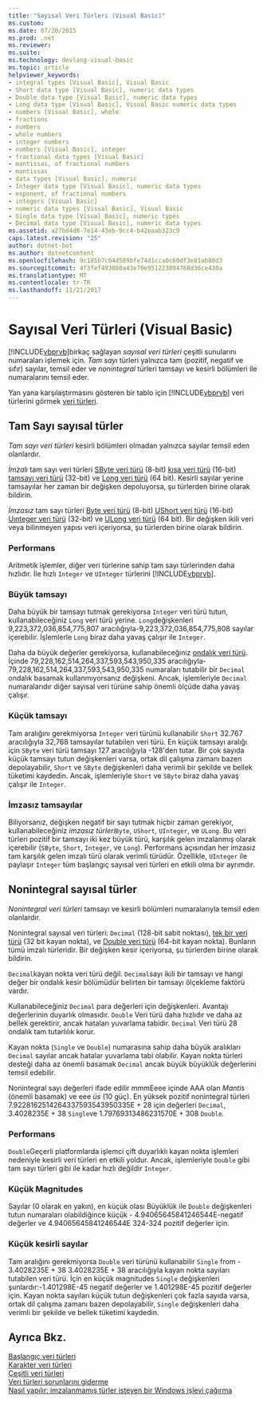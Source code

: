 ```yaml
---
title: "Sayısal Veri Türleri (Visual Basic)"
ms.custom: 
ms.date: 07/20/2015
ms.prod: .net
ms.reviewer: 
ms.suite: 
ms.technology: devlang-visual-basic
ms.topic: article
helpviewer_keywords:
- integral types [Visual Basic], Visual Basic
- Short data type [Visual Basic], numeric data types
- Double data type [Visual Basic], numeric data types
- Long data type [Visual Basic], Visual Basic numeric data types
- numbers [Visual Basic], whole
- fractions
- numbers
- whole numbers
- integer numbers
- numbers [Visual Basic], integer
- fractional data types [Visual Basic]
- mantissas, of fractional numbers
- mantissas
- data types [Visual Basic], numeric
- Integer data type [Visual Basic], numeric data types
- exponent, of fractional numbers
- integers [Visual Basic]
- numeric data types [Visual Basic], Visual Basic
- Single data type [Visual Basic], numeric types
- Decimal data type [Visual Basic], numeric data types
ms.assetid: a27bd4d0-7e14-43eb-9cc4-b42eaab323c9
caps.latest.revision: "25"
author: dotnet-bot
ms.author: dotnetcontent
ms.openlocfilehash: 9c185b7c04d589bfe74d1cca0c60df3e81ab80d3
ms.sourcegitcommit: 4f3fef493080a43e70e951223894768d36ce430a
ms.translationtype: MT
ms.contentlocale: tr-TR
ms.lasthandoff: 11/21/2017
---
```

# <a name="numeric-data-types-visual-basic"></a>Sayısal Veri Türleri (Visual Basic)
[!INCLUDE[vbprvb](~/includes/vbprvb-md.md)]birkaç sağlayan *sayısal veri türleri* çeşitli sunularını numaraları işlemek için. *Tam sayı* türleri yalnızca tam (pozitif, negatif ve sıfır) sayılar, temsil eder ve *nonintegral* türleri tamsayı ve kesirli bölümleri ile numaralarını temsil eder.  
  
 Yan yana karşılaştırmasını gösteren bir tablo için [!INCLUDE[vbprvb](~/includes/vbprvb-md.md)] veri türlerini görmek [veri türleri](../../../../visual-basic/language-reference/data-types/data-type-summary.md).  
  
## <a name="integral-numeric-types"></a>Tam Sayı sayısal türler  
 *Tam sayı veri türleri* kesirli bölümleri olmadan yalnızca sayılar temsil eden olanlardır.  
  
 *İmzalı* tam sayı veri türleri [SByte veri türü](../../../../visual-basic/language-reference/data-types/sbyte-data-type.md) (8-bit) [kısa veri türü](../../../../visual-basic/language-reference/data-types/short-data-type.md) (16-bit) [tamsayı veri türü](../../../../visual-basic/language-reference/data-types/integer-data-type.md) (32-bit) ve [ Long veri türü](../../../../visual-basic/language-reference/data-types/long-data-type.md) (64 bit). Kesirli sayılar yerine tamsayılar her zaman bir değişken depoluyorsa, şu türlerden birine olarak bildirin.  
  
 *İmzasız* tam sayı türleri [Byte veri türü](../../../../visual-basic/language-reference/data-types/byte-data-type.md) (8-bit) [UShort veri türü](../../../../visual-basic/language-reference/data-types/ushort-data-type.md) (16-bit) [Uınteger veri türü](../../../../visual-basic/language-reference/data-types/uinteger-data-type.md) (32-bit) ve [ ULong veri türü](../../../../visual-basic/language-reference/data-types/ulong-data-type.md) (64 bit). Bir değişken ikili veri veya bilinmeyen yapısı veri içeriyorsa, şu türlerden birine olarak bildirin.  
  
### <a name="performance"></a>Performans  
 Aritmetik işlemler, diğer veri türlerine sahip tam sayı türlerinden daha hızlıdır. İle hızlı `Integer` ve `UInteger` türlerini [!INCLUDE[vbprvb](~/includes/vbprvb-md.md)].  
  
### <a name="large-integers"></a>Büyük tamsayı  
 Daha büyük bir tamsayı tutmak gerekiyorsa `Integer` veri türü tutun, kullanabileceğiniz `Long` veri türü yerine. `Long`değişkenleri 9,223,372,036,854,775,807 aracılığıyla-9,223,372,036,854,775,808 sayılar içerebilir. İşlemlerle `Long` biraz daha yavaş çalışır ile `Integer`.  
  
 Daha da büyük değerler gerekiyorsa, kullanabileceğiniz [ondalık veri türü](../../../../visual-basic/language-reference/data-types/decimal-data-type.md). İçinde 79,228,162,514,264,337,593,543,950,335 aracılığıyla-79,228,162,514,264,337,593,543,950,335 numaraları tutabilir bir `Decimal` ondalık basamak kullanmıyorsanız değişkeni. Ancak, işlemleriyle `Decimal` numaralarıdır diğer sayısal veri türüne sahip önemli ölçüde daha yavaş çalışır.  
  
### <a name="small-integers"></a>Küçük tamsayı  
 Tam aralığını gerekmiyorsa `Integer` veri türünü kullanabilir `Short` 32.767 aracılığıyla 32,768 tamsayılar tutabilen veri türü. En küçük tamsayı aralığı için `SByte` veri türü tamsayı 127 aracılığıyla -128'den tutar. Bir çok sayıda küçük tamsayı tutun değişkenleri varsa, ortak dil çalışma zamanı bazen depolayabilir, `Short` ve `SByte` değişkenleri daha verimli bir şekilde ve bellek tüketimi kaydedin. Ancak, işlemleriyle `Short` ve `SByte` biraz daha yavaş çalışır ile `Integer`.  
  
### <a name="unsigned-integers"></a>İmzasız tamsayılar  
 Biliyorsanız, değişken negatif bir sayı tutmak hiçbir zaman gerekiyor, kullanabileceğiniz *imzasız türleri*`Byte`, `UShort`, `UInteger`, ve `ULong`. Bu veri türleri pozitif bir tamsayı iki kez büyük türü, karşılık gelen imzalanmış olarak içerebilir (`SByte`, `Short`, `Integer`, ve `Long`). Performans açısından her imzasız tam karşılık gelen imzalı türü olarak verimli türüdür. Özellikle, `UInteger` ile paylaşır `Integer` tüm başlangıç sayısal veri türleri en etkili olma bir ayrımdır.  
  
## <a name="nonintegral-numeric-types"></a>Nonintegral sayısal türler  
 *Nonintegral veri türleri* tamsayı ve kesirli bölümleri numaralarıyla temsil eden olanlardır.  
  
 Nonintegral sayısal veri türleri: `Decimal` (128-bit sabit noktası), [tek bir veri türü](../../../../visual-basic/language-reference/data-types/single-data-type.md) (32 bit kayan nokta), ve [Double veri türü](../../../../visual-basic/language-reference/data-types/double-data-type.md) (64-bit kayan nokta). Bunların tümü imzalı türleridir. Bir değişken kesir içeriyorsa, şu türlerden birine olarak bildirin.  
  
 `Decimal`kayan nokta veri türü değil. `Decimal`sayı ikili bir tamsayı ve hangi değer bir ondalık kesir bölümüdür belirten bir tamsayı ölçekleme faktörü vardır.  
  
 Kullanabileceğiniz `Decimal` para değerleri için değişkenleri. Avantajı değerlerinin duyarlık olmasıdır. `Double` Veri türü daha hızlıdır ve daha az bellek gerektirir, ancak hataları yuvarlama tabidir. `Decimal` Veri türü 28 ondalık tam tutarlılık korur.  
  
 Kayan nokta (`Single` ve `Double`) numarasına sahip daha büyük aralıkları `Decimal` sayılar ancak hatalar yuvarlama tabi olabilir. Kayan nokta türleri desteği daha az önemli basamak `Decimal` ancak büyük büyüklük değerlerini temsil edebilir.  
  
 Nonintegral sayı değerleri ifade edilir mmmEeee içinde AAA olan *Mantis* (önemli basamak) ve eee *üs* (10 güç). En yüksek pozitif nonintegral türleri 7.9228162514264337593543950335E + 28 için değerleri `Decimal`, 3.4028235E + 38 `Single`ve 1.79769313486231570E + 308 `Double`.  
  
### <a name="performance"></a>Performans  
 `Double`Geçerli platformlarda işlemci çift duyarlıklı kayan nokta işlemleri nedeniyle kesirli veri türleri en etkili yoldur. Ancak, işlemleriyle `Double` gibi tam sayı türleri gibi ile kadar hızlı değildir `Integer`.  
  
### <a name="small-magnitudes"></a>Küçük Magnitudes  
 Sayılar (0 olarak en yakın), en küçük olası Büyüklük ile `Double` değişkenleri tutun numaraları olabildiğince küçük - 4.94065645841246544E-negatif değerler ve 4.94065645841246544E 324-324 pozitif değerler için.  
  
### <a name="small-fractional-numbers"></a>Küçük kesirli sayılar  
 Tam aralığını gerekmiyorsa `Double` veri türünü kullanabilir `Single` from - 3.4028235E + 38 3.4028235E + 38 aracılığıyla kayan nokta sayıları tutabilen veri türü. İçin en küçük magnitudes `Single` değişkenleri şunlardır:-1.401298E-45 negatif değerler ve 1.401298E-45 pozitif değerler için. Kayan nokta sayıları küçük tutun değişkenleri çok fazla sayıda varsa, ortak dil çalışma zamanı bazen depolayabilir, `Single` değişkenleri daha verimli bir şekilde ve bellek tüketimi kaydedin.  
  
## <a name="see-also"></a>Ayrıca Bkz.  
 [Başlangıç veri türleri](../../../../visual-basic/programming-guide/language-features/data-types/elementary-data-types.md)  
 [Karakter veri türleri](../../../../visual-basic/programming-guide/language-features/data-types/character-data-types.md)  
 [Çeşitli veri türleri](../../../../visual-basic/programming-guide/language-features/data-types/miscellaneous-data-types.md)  
 [Veri türleri sorunlarını giderme](../../../../visual-basic/programming-guide/language-features/data-types/troubleshooting-data-types.md)  
 [Nasıl yapılır: imzalanmamış türler isteyen bir Windows işlevi çağırma](../../../../visual-basic/programming-guide/com-interop/how-to-call-a-windows-function-that-takes-unsigned-types.md)
